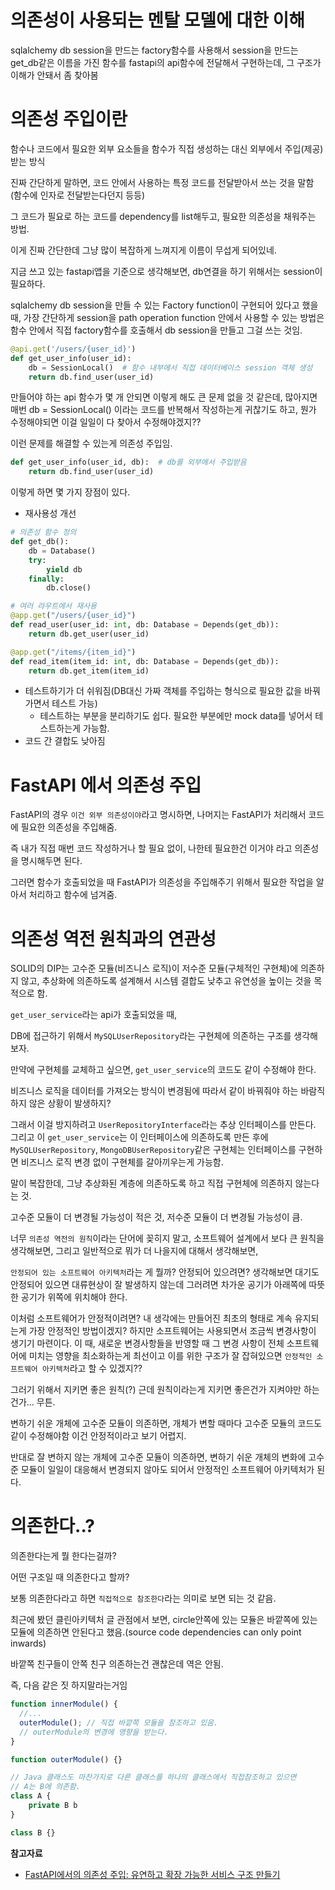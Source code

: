 # 의존성이 사용되는 멘탈 모델에 대한 이해

sqlalchemy db session을 만드는 factory함수를 사용해서 session을 만드는 get_db같은 이름을 가진 함수를 fastapi의 api함수에 전달해서 구현하는데, 그 구조가 이해가 안돼서 좀 찾아봄

# 의존성 주입이란

함수나 코드에서 필요한 외부 요소들을 함수가 직접 생성하는 대신 외부에서 주입(제공)받는 방식

진짜 간단하게 말하면, 코드 안에서 사용하는 특정 코드를 전달받아서 쓰는 것을 말함
(함수에 인자로 전달받는다던지 등등)

그 코드가 필요로 하는 코드를 dependency를 list해두고, 필요한 의존성을 채워주는 방법.

이게 진짜 간단한데 그냥 많이 복잡하게 느껴지게 이름이 무섭게 되어있네.

지금 쓰고 있는 fastapi앱을 기준으로 생각해보면, db연결을 하기 위해서는 session이 필요하다.

sqlalchemy db session을 만들 수 있는 Factory function이 구현되어 있다고 했을 때, 가장 간단하게 session을 path operation function 안에서 사용할 수 있는 방법은 함수 안에서 직접 factory함수를 호출해서 db session을 만들고 그걸 쓰는 것임.

```python
@api.get('/users/{user_id}')
def get_user_info(user_id):
    db = SessionLocal()  # 함수 내부에서 직접 데이터베이스 session 객체 생성
    return db.find_user(user_id)

```

만들어야 하는 api 함수가 몇 개 안되면 이렇게 해도 큰 문제 없을 것 같은데, 많아지면 매번 db = SessionLocal() 이라는 코드를 반복해서 작성하는게 귀찮기도 하고, 뭔가 수정해야되면 이걸 일일이 다 찾아서 수정해야겠지??

이런 문제를 해결할 수 있는게 의존성 주입임.

```python
def get_user_info(user_id, db):  # db를 외부에서 주입받음
    return db.find_user(user_id)
```

이렇게 하면 몇 가지 장점이 있다.

- 재사용성 개선

```python
# 의존성 함수 정의
def get_db():
    db = Database()
    try:
        yield db
    finally:
        db.close()

# 여러 라우트에서 재사용
@app.get("/users/{user_id}")
def read_user(user_id: int, db: Database = Depends(get_db)):
    return db.get_user(user_id)

@app.get("/items/{item_id}")
def read_item(item_id: int, db: Database = Depends(get_db)):
    return db.get_item(item_id)
```

- 테스트하기가 더 쉬워짐(DB대신 가짜 객체를 주입하는 형식으로 필요한 값을 바꿔가면서 테스트 가능)
  - 테스트하는 부분을 분리하기도 쉽다. 필요한 부분에만 mock data를 넣어서 테스트하는게 가능함.
- 코드 간 결합도 낮아짐

# FastAPI 에서 의존성 주입

FastAPI의 경우 `이건 외부 의존성이야`라고 명시하면, 나머지는 FastAPI가 처리해서 코드에 필요한 의존성을 주입해줌.

즉 내가 직접 매번 코드 작성하거나 할 필요 없이, 나한테 필요한건 이거야 라고 의존성을 명시해두면 된다.

그러면 함수가 호출되었을 때 FastAPI가 의존성을 주입해주기 위해서 필요한 작업을 알아서 처리하고 함수에 넘겨줌.

# 의존성 역전 원칙과의 연관성

SOLID의 DIP는 고수준 모듈(비즈니스 로직)이 저수준 모듈(구체적인 구현체)에 의존하지 않고, 추상화에 의존하도록 설계해서 시스템 결합도 낮추고 유연성을 높이는 것을 목적으로 함.

`get_user_service`라는 api가 호출되었을 때,

DB에 접근하기 위해서 `MySQLUserRepository`라는 구현체에 의존하는 구조를 생각해보자.

만약에 구현체를 교체하고 싶으면, `get_user_service`의 코드도 같이 수정해야 한다.

비즈니스 로직을 데이터를 가져오는 방식이 변경됨에 따라서 같이 바꿔줘야 하는 바람직하지 않은 상황이 발생하지?

그래서 이걸 방지하려고 `UserRepositoryInterface`라는 추상 인터페이스를 만든다. 그리고 이 `get_user_service`는 이 인터페이스에 의존하도록 만든 후에 `MySQLUserRepository`, `MongoDBUserRepository`같은 구현체는 인터페이스를 구현하면 비즈니스 로직 변경 없이 구현체를 갈아끼우는게 가능함.

말이 복잡한데, 그냥 추상화된 계층에 의존하도록 하고 직접 구현체에 의존하지 않는다는 것.

고수준 모듈이 더 변경될 가능성이 적은 것, 저수준 모듈이 더 변경될 가능성이 큼.

너무 `의존성 역전의 원칙`이라는 단어에 꽂히지 말고, 소프트웨어 설계에서 보다 큰 원칙을 생각해보면, 그리고 일반적으로 뭐가 더 나을지에 대해서 생각해보면,

`안정되어 있는 소프트웨어 아키텍처`라는 게 뭘까? 안정되어 있으려면? 생각해보면 대기도 안정되어 있으면 대류현상이 잘 발생하지 않는데 그러려면 차가운 공기가 아래쪽에 따뜻한 공기가 위쪽에 위치해야 한다.

이처럼 소프트웨어가 안정적이려면? 내 생각에는 만들어진 최초의 형태로 계속 유지되는게 가장 안정적인 방법이겠지? 하지만 소프트웨어는 사용되면서 조금씩 변경사항이 생기기 마련이다. 이 때, 새로운 변경사항들을 반영할 때 그 변경 사항이 전체 소프트웨어에 미치는 영향을 최소화하는게 최선이고 이를 위한 구조가 잘 잡혀있으면 `안정적인 소프트웨어 아키텍처`라고 할 수 있겠지??

그러기 위해서 지키면 좋은 원칙(?) 근데 원칙이라는게 지키면 좋은건가 지켜야만 하는건가... 무튼.

변하기 쉬운 개체에 고수준 모듈이 의존하면, 개체가 변할 때마다 고수준 모듈의 코드도 같이 수정해야함 이건 안정적이라고 보기 어렵지.

반대로 잘 변하지 않는 개체에 고수준 모듈이 의존하면, 변하기 쉬운 개체의 변화에 고수준 모듈이 일일이 대응해서 변경되지 않아도 되어서 안정적인 소프트웨어 아키텍처가 된다.

# 의존한다..?

의존한다는게 뭘 한다는걸까?

어떤 구조일 때 의존한다고 할까?

보통 의존한다라고 하면 `직접적으로 참조한다`라는 의미로 보면 되는 것 같음.

최근에 봤던 클린아키텍처 글 관점에서 보면, circle안쪽에 있는 모듈은 바깥쪽에 있는 모듈에 의존하면 안된다고 했음.(source code dependencies can only point inwards)

바깥쪽 친구들이 안쪽 친구 의존하는건 괜찮은데 역은 안됨.

즉, 다음 같은 짓 하지말라는거임

```javascript
function innerModule() {
  //...
  outerModule(); // 직접 바깥쪽 모듈을 참조하고 있음.
  // outerModule의 변경에 영향을 받는다.
}

function outerModule() {}

// Java 클래스도 마찬가지로 다른 클래스를 하나의 클래스에서 직접참조하고 있으면
// A는 B에 의존함.
class A {
    private B b
}

class B {}
```

**참고자료**

- [FastAPI에서의 의존성 주입: 유연하고 확장 가능한 서비스 구조 만들기](https://devocean.sk.com/blog/techBoardDetail.do?ID=167025&boardType=techBlog)
